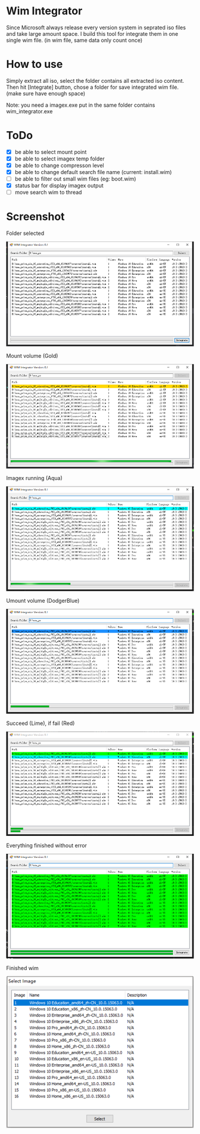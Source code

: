 # Wim Integrator
Since Microsoft always release every version system in seprated iso files and take large amount space.
I build this tool for integrate them in one single wim file. (in wim file, same data only count once)

# How to use
Simply extract all iso, select the folder contains all extracted iso content. Then hit [Integrate] button, chose a folder for save integrated wim file. (make sure have enough space)

Note: you need a imagex.exe put in the same folder contains wim_integrator.exe

# ToDo
- [x] be able to select mount point
- [x] be able to select imagex temp folder
- [x] be able to change compresson level
- [x] be able to change default search file name (current: install.wim)
- [ ] be able to filter out small wim files (eg: boot.wim)
- [x] status bar for display imagex output
- [ ] move search wim to thread

# Screenshot

Folder selected

![wim_integrator_0](https://raw.githubusercontent.com/424778940z/wim_integrator/master/screenshot/wim_integrator_0.png)

Mount volume (Gold)

![wim_integrator_1](https://raw.githubusercontent.com/424778940z/wim_integrator/master/screenshot/wim_integrator_1.png)

Imagex running (Aqua)

![wim_integrator_2](https://raw.githubusercontent.com/424778940z/wim_integrator/master/screenshot/wim_integrator_2.png)

Umount volume (DodgerBlue)

![wim_integrator_3](https://raw.githubusercontent.com/424778940z/wim_integrator/master/screenshot/wim_integrator_3.png)

Succeed (Lime), if fail (Red)

![wim_integrator_4](https://raw.githubusercontent.com/424778940z/wim_integrator/master/screenshot/wim_integrator_4.png)

Everything finished without error 

![wim_integrator_5](https://raw.githubusercontent.com/424778940z/wim_integrator/master/screenshot/wim_integrator_5.png)

Finished wim

![finished_wim](https://raw.githubusercontent.com/424778940z/wim_integrator/master/screenshot/finished_wim.png)